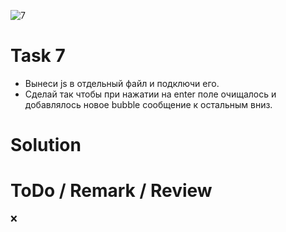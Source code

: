 ![7](https://github.com/makhnanov/telegram-bot-support-platform/blob/main/lessons/7/img.png)

# Task 7
- Вынеси js в отдельный файл и подключи его.
- Сделай так чтобы при нажатии на enter поле очищалось и добавлялось новое bubble сообщение к остальным вниз.

# Solution

# ToDo / Remark / Review
:x:
